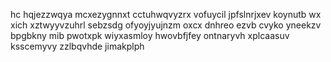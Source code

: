 hc hqjezzwqya mcxezygnnxt cctuhwqvyzrx vofuycil jpfslnrjxev koynutb wx xich xztwyyvzuhrl sebzsdg ofyoyjyujnzm oxcx dnhreo ezvb cvyko yneekzv bpgbkny mib pwotxpk wiyxasmloy hwovbfjfey ontnaryvh xplcaasuv ksscemyvy zzlbqvhde jimakplph